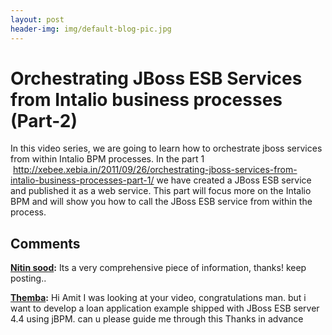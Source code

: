 ```yaml
---
layout: post
header-img: img/default-blog-pic.jpg
---
```


# Orchestrating JBoss ESB Services from Intalio business processes (Part-2)

In this video series, we are going to learn how to orchestrate jboss services from within Intalio BPM processes. In the part 1  <http://xebee.xebia.in/2011/09/26/orchestrating-jboss-services-from-intalio-business-processes-part-1/> we have created a JBoss ESB service and published it as a web service. This part will focus more on the Intalio BPM and will show you how to call the JBoss ESB service from within the process.

## Comments

**[Nitin sood](#6002 "2011-10-10 01:13:40"):** Its a very comprehensive piece of information, thanks! keep posting..

**[Themba](#7908 "2012-03-13 13:24:00"):** Hi Amit I was looking at your video, congratulations man. but i want to develop a loan application example shipped with JBoss ESB server 4.4 using jBPM. can u please guide me through this Thanks in advance

